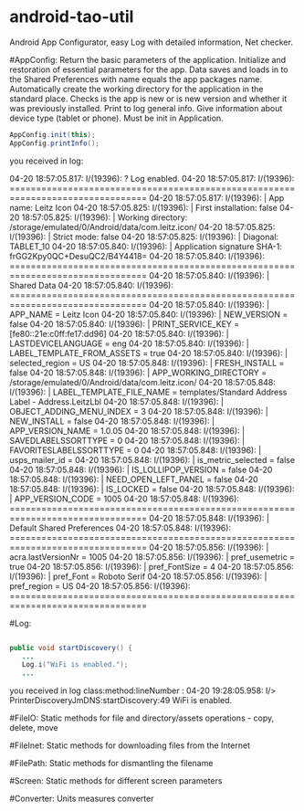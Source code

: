 android-tao-util
================

Android App Configurator, easy Log with detailed information, Net checker.

#AppConfig:
Return the basic parameters of the application. Initialize and restoration of essential parameters for the app. Data saves and loads in to the Shared Preferences with name equals the app packages name. Automatically create the working directory for the application in the standard place. Checks is the app is new or is new version and whether it was previously installed. Print to log general info. Give information about device type (tablet or phone). Must be init in Application.

```java
AppConfig.init(this);
AppConfig.printInfo();
```

you received in log:

04-20 18:57:05.817: I/<Leitz Icon>(19396): ? Log enabled.
04-20 18:57:05.817: I/(19396): ================================================================================
04-20 18:57:05.817: I/(19396): | App name:                    Leitz Icon
04-20 18:57:05.825: I/(19396): | First installation:          false
04-20 18:57:05.825: I/(19396): | Working directory:           /storage/emulated/0/Android/data/com.leitz.icon/
04-20 18:57:05.825: I/(19396): | Strict mode:                 false
04-20 18:57:05.825: I/(19396): | Diagonal:                    TABLET_10
04-20 18:57:05.840: I/(19396): | Application signature SHA-1: frGG2Kpy0QC+DesuQC2/B4Y4418=
04-20 18:57:05.840: I/(19396): ================================================================================
04-20 18:57:05.840: I/(19396): |                                  Shared Data
04-20 18:57:05.840: I/(19396): ================================================================================
04-20 18:57:05.840: I/(19396): | APP_NAME                   = Leitz Icon
04-20 18:57:05.840: I/(19396): | NEW_VERSION                = false
04-20 18:57:05.840: I/(19396): | PRINT_SERVICE_KEY          = [fe80::21e:c0ff:fe17:dd96]
04-20 18:57:05.840: I/(19396): | LASTDEVICELANGUAGE         = eng
04-20 18:57:05.840: I/(19396): | LABEL_TEMPLATE_FROM_ASSETS = true
04-20 18:57:05.840: I/(19396): | selected_region            = US
04-20 18:57:05.848: I/(19396): | FRESH_INSTALL              = false
04-20 18:57:05.848: I/(19396): | APP_WORKING_DIRECTORY      = /storage/emulated/0/Android/data/com.leitz.icon/
04-20 18:57:05.848: I/(19396): | LABEL_TEMPLATE_FILE_NAME   = templates/Standard Address Label - Address.LeitzLbl
04-20 18:57:05.848: I/(19396): | OBJECT_ADDING_MENU_INDEX   = 3
04-20 18:57:05.848: I/(19396): | NEW_INSTALL                = false
04-20 18:57:05.848: I/(19396): | APP_VERSION_NAME           = 1.0.05
04-20 18:57:05.848: I/(19396): | SAVEDLABELSSORTTYPE        = 0
04-20 18:57:05.848: I/(19396): | FAVORITESLABELSSORTTYPE    = 0
04-20 18:57:05.848: I/(19396): | usps_mailer_id             = 
04-20 18:57:05.848: I/(19396): | is_metric_selected         = false
04-20 18:57:05.848: I/(19396): | IS_LOLLIPOP_VERSION        = false
04-20 18:57:05.848: I/(19396): | NEED_OPEN_LEFT_PANEL       = false
04-20 18:57:05.848: I/(19396): | IS_LOCKED                  = false
04-20 18:57:05.848: I/(19396): | APP_VERSION_CODE           = 1005
04-20 18:57:05.848: I/(19396): ================================================================================
04-20 18:57:05.848: I/(19396): |                          Default Shared Preferences
04-20 18:57:05.848: I/(19396): ================================================================================
04-20 18:57:05.856: I/(19396): | acra.lastVersionNr         = 1005
04-20 18:57:05.856: I/(19396): | pref_usemetric             = true
04-20 18:57:05.856: I/(19396): | pref_FontSize              = 4
04-20 18:57:05.856: I/(19396): | pref_Font                  = Roboto Serif
04-20 18:57:05.856: I/(19396): | pref_region                = US
04-20 18:57:05.856: I/(19396): ================================================================================

#Log:

```java

public void startDiscovery() {
   ...
   Log.i("WiFi is enabled.");
   ...
```

you received in log class:method:lineNumber :
04-20 19:28:05.958: I/> PrinterDiscoveryJmDNS:startDiscovery:49         WiFi is enabled.

#FileIO:
Static methods for file and directory/assets operations - copy, delete, move

#FileInet:
Static methods for downloading files from the Internet

#FilePath:
Static methods for dismantling the filename

#Screen:
Static methods for different screen parameters

#Converter:
Units measures converter

